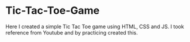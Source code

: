 # Tic-Tac-Toe-Game
Here I created a simple Tic Tac Toe game using HTML, CSS and JS.  I took reference from Youtube and by practicing created this. 
